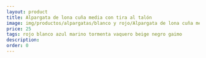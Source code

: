 ```yaml
---
layout: product
title: Alpargata de lona cuña media con tira al talón
image: img/productos/alpargatas/blanco y rojo/Alpargata de lona cuña media con tira al talón=25 =rojo blanco azul marino tormenta vaquero beige negro gaimo.webp
price: 25 
tags: rojo blanco azul marino tormenta vaquero beige negro gaimo
description: 
order: 0
---
```

